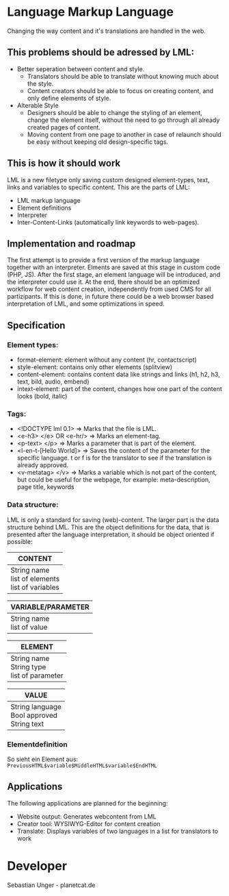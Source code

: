 # Language Markup Language
Changing the way content and it's translations are handled in the web.
## This problems should be adressed by LML:
* Better seperation between content and style.
    * Translators should be able to translate without knowing much about the style.
    * Content creators should be able to focus on creating content, and only define elements of style.
* Alterable Style
    * Designers should be able to change the styling of an element, change the element itself, without the need to go through all already created pages of content.
    * Moving content from one page to another in case of relaunch should be easy without keeping old design-specific tags.
## This is how it should work
LML is a new filetype only saving custom designed element-types, text, links and variables to specific content. This are the parts of LML:
* LML markup language
* Element definitions
* Interpreter
* Inter-Content-Links (automatically link keywords to web-pages).
## Implementation and roadmap
The first attempt is to provide a first version of the markup language together with an interpreter. Elments are saved at this stage in custom code (PHP, JS). After the first stage, an element language will be introduced, and the interpreter could use it. At the end, there should be an optimized workflow for web content creation, independently from used CMS for all partizipants. If this is done, in future there could be a web browser based interpretation of LML, and some optimizations in speed.
## Specification
### Element types:
* format-element: element without any content (hr, contactscript)
* style-element: contains only other elements (splitview)
* content-element: contains content data like strings and links (h1, h2, h3, text, bild, audio, embend)
* intext-element: part of the content, changes how one part of the content looks (bold, italic)
### Tags:
* \<!DOCTYPE lml 0.1> => Marks that the file is LML.
* \<e-h3> \</e> OR \<e-hr/> => Marks an element-tag.
* \<p-text> \</p> => Marks a parameter that is part of the element.
* \<l-en-t-[Hello World]> => Saves the content of the parameter for the specific language. t or f is for the translator to see if the translation is already approved.
* \<v-metatag> \</v> => Marks a variable which is not part of the content, but could be useful for the webpage, for example: meta-description, page title, keywords
### Data structure:
LML is only a standard for saving (web)-content. The larger part is the data structure behind LML. This are the object definitions for the data, that is presented after the language interpretation, it should be object oriented if possible:

| CONTENT |
|---|
| String name <br> list of elements <br> list of variables |

| VARIABLE/PARAMETER |
|---|
| String name <br> list of value |

| ELEMENT |
|---|
| String name <br> String type <br> list of parameter |

| VALUE |
|---|
| String language <br> Bool approved <br> String text |

### Elementdefinition

So sieht ein Element aus:
`PreviousHTML$variable$MiddleHTML$variable$EndHTML`


## Applications
The following applications are planned for the beginning:
* Website output: Generates webcontent from LML
* Creator tool: WYSIWYG-Editor for content creation
* Translate: Displays variables of two languages in a list for translators to work

# Developer

Sebastian Unger - planetcat.de
